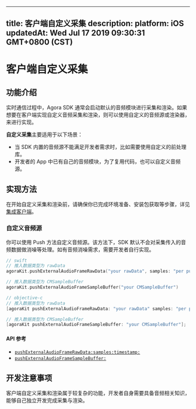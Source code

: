 
---
title: 客户端自定义采集
description: 
platform: iOS
updatedAt: Wed Jul 17 2019 09:30:31 GMT+0800 (CST)
---
# 客户端自定义采集
## 功能介绍

实时通信过程中，Agora SDK 通常会启动默认的音频模块进行采集和渲染。如果想要在客户端实现自定义音频采集和渲染，则可以使用自定义的音频源或渲染器，来进行实现。

**自定义采集**主要适用于以下场景：

- 当 SDK 内置的音频源不能满足开发者需求时，比如需要使用自定义的前处理库。
- 开发者的 App 中已有自己的音频模块，为了复用代码，也可以自定义音频源。

## 实现方法

在开始自定义采集和渲染前，请确保你已完成环境准备、安装包获取等步骤，详见[集成客户端](../../cn/Voice/ios_audio.md)。

### 自定义音频源

你可以使用 Push 方法自定义音频源。该方法下，SDK 默认不会对采集传入的音频数据做消噪等处理。如有音频消噪需求，需要开发者自行实现。

```swift
// swift
// 推入数据类型为 rawData
agoraKit.pushExternalAudioFrameRawData("your rawData", samples: "per push samples", timestamp: 0)

// 推入数据类型为 CMSampleBuffer
agoraKit.pushExternalAudioFrameSampleBuffer("your CMSampleBuffer")
```

```objective-c
// objective-c
// 推入数据类型为 rawData
[agoraKit pushExternalAudioFrameRawData: "your rawData" samples: "per push samples", timestamp: 0];

// 推入数据类型为 CMSampleBuffer
[agoraKit pushExternalAudioFrameSampleBuffer: "your CMSampleBuffer"];
```

#### API 参考

* [`pushExternalAudioFrameRawData:samples:timestamp:`](https://docs.agora.io/cn/Voice/API%20Reference/oc/Classes/AgoraRtcEngineKit.html#//api/name/pushExternalAudioFrameRawData:samples:timestamp:)
* [`pushExternalAudioFrameSampleBuffer:`](https://docs.agora.io/cn/Voice/API%20Reference/oc/Classes/AgoraRtcEngineKit.html#//api/name/pushExternalAudioFrameSampleBuffer:)

## 开发注意事项
客户端自定义采集和渲染属于较复杂的功能，开发者自身需要具备音频相关知识，能够自己独立开发完成采集与渲染。
